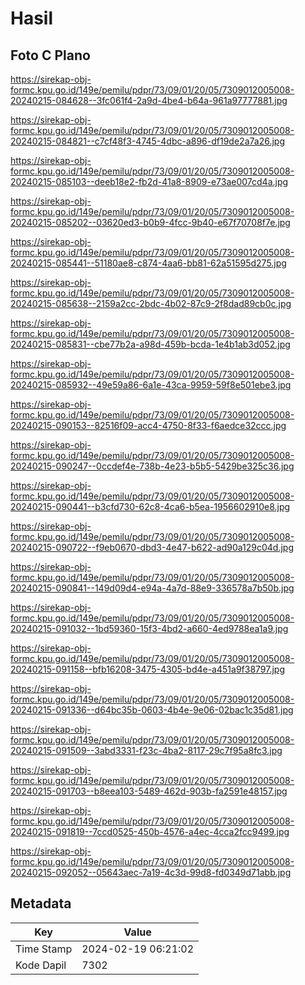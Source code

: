 # Hasil

## Foto C Plano

https://sirekap-obj-formc.kpu.go.id/149e/pemilu/pdpr/73/09/01/20/05/7309012005008-20240215-084628--3fc061f4-2a9d-4be4-b64a-961a97777881.jpg

https://sirekap-obj-formc.kpu.go.id/149e/pemilu/pdpr/73/09/01/20/05/7309012005008-20240215-084821--c7cf48f3-4745-4dbc-a896-df19de2a7a26.jpg

https://sirekap-obj-formc.kpu.go.id/149e/pemilu/pdpr/73/09/01/20/05/7309012005008-20240215-085103--deeb18e2-fb2d-41a8-8909-e73ae007cd4a.jpg

https://sirekap-obj-formc.kpu.go.id/149e/pemilu/pdpr/73/09/01/20/05/7309012005008-20240215-085202--03620ed3-b0b9-4fcc-9b40-e67f70708f7e.jpg

https://sirekap-obj-formc.kpu.go.id/149e/pemilu/pdpr/73/09/01/20/05/7309012005008-20240215-085441--51180ae8-c874-4aa6-bb81-62a51595d275.jpg

https://sirekap-obj-formc.kpu.go.id/149e/pemilu/pdpr/73/09/01/20/05/7309012005008-20240215-085638--2159a2cc-2bdc-4b02-87c9-2f8dad89cb0c.jpg

https://sirekap-obj-formc.kpu.go.id/149e/pemilu/pdpr/73/09/01/20/05/7309012005008-20240215-085831--cbe77b2a-a98d-459b-bcda-1e4b1ab3d052.jpg

https://sirekap-obj-formc.kpu.go.id/149e/pemilu/pdpr/73/09/01/20/05/7309012005008-20240215-085932--49e59a86-6a1e-43ca-9959-59f8e501ebe3.jpg

https://sirekap-obj-formc.kpu.go.id/149e/pemilu/pdpr/73/09/01/20/05/7309012005008-20240215-090153--82516f09-acc4-4750-8f33-f6aedce32ccc.jpg

https://sirekap-obj-formc.kpu.go.id/149e/pemilu/pdpr/73/09/01/20/05/7309012005008-20240215-090247--0ccdef4e-738b-4e23-b5b5-5429be325c36.jpg

https://sirekap-obj-formc.kpu.go.id/149e/pemilu/pdpr/73/09/01/20/05/7309012005008-20240215-090441--b3cfd730-62c8-4ca6-b5ea-1956602910e8.jpg

https://sirekap-obj-formc.kpu.go.id/149e/pemilu/pdpr/73/09/01/20/05/7309012005008-20240215-090722--f9eb0670-dbd3-4e47-b622-ad90a129c04d.jpg

https://sirekap-obj-formc.kpu.go.id/149e/pemilu/pdpr/73/09/01/20/05/7309012005008-20240215-090841--149d09d4-e94a-4a7d-88e9-336578a7b50b.jpg

https://sirekap-obj-formc.kpu.go.id/149e/pemilu/pdpr/73/09/01/20/05/7309012005008-20240215-091032--1bd59360-15f3-4bd2-a660-4ed9788ea1a9.jpg

https://sirekap-obj-formc.kpu.go.id/149e/pemilu/pdpr/73/09/01/20/05/7309012005008-20240215-091158--bfb16208-3475-4305-bd4e-a451a9f38797.jpg

https://sirekap-obj-formc.kpu.go.id/149e/pemilu/pdpr/73/09/01/20/05/7309012005008-20240215-091336--d64bc35b-0603-4b4e-9e06-02bac1c35d81.jpg

https://sirekap-obj-formc.kpu.go.id/149e/pemilu/pdpr/73/09/01/20/05/7309012005008-20240215-091509--3abd3331-f23c-4ba2-8117-29c7f95a8fc3.jpg

https://sirekap-obj-formc.kpu.go.id/149e/pemilu/pdpr/73/09/01/20/05/7309012005008-20240215-091703--b8eea103-5489-462d-903b-fa2591e48157.jpg

https://sirekap-obj-formc.kpu.go.id/149e/pemilu/pdpr/73/09/01/20/05/7309012005008-20240215-091819--7ccd0525-450b-4576-a4ec-4cca2fcc9499.jpg

https://sirekap-obj-formc.kpu.go.id/149e/pemilu/pdpr/73/09/01/20/05/7309012005008-20240215-092052--05643aec-7a19-4c3d-99d8-fd0349d71abb.jpg


## Metadata

| Key        | Value               |
| ---------- | ------------------- |
| Time Stamp | 2024-02-19 06:21:02 |
| Kode Dapil | 7302                |



